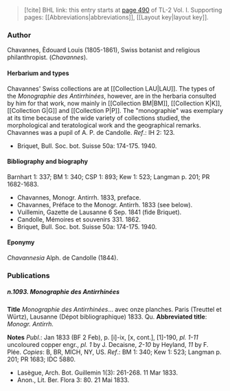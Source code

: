 > [!cite] BHL link: this entry starts at [page 490](https://www.biodiversitylibrary.org/item/103414#page/538/mode/1up) of TL-2 Vol. I.
> Supporting pages: [[Abbreviations|abbreviations]], [[Layout key|layout key]].

### Author

Chavannes, Èdouard Louis (1805-1861), Swiss botanist and religious philanthropist. (*Chavannes*).

#### Herbarium and types

Chavannes' Swiss collections are at [[Collection LAU|LAU]]. The types of the *Monographie des Antirrhinées*, however, are in the herbaria consulted by him for that work, now mainly in [[Collection BM|BM]], [[Collection K|K]], [[Collection G|G]] and [[Collection P|P]]. The "monographie" was exemplary at its time because of the wide variety of collections studied, the morphological and teratological work and the geographical remarks. Chavannes was a pupil of A. P. de Candolle.
*Ref*.: IH 2: 123.
- Briquet, Bull. Soc. bot. Suisse 50a: 174-175. 1940.

#### Bibliography and biography

Barnhart 1: 337; BM 1: 340; CSP 1: 893; Kew 1: 523; Langman p. 201; PR 1682-1683.
- Chavannes, Monogr. Antirrh. 1833, preface.
- Chavannes, Préface to the Monogr. Antirrh. 1833 (see below).
- Vuillemin, Gazette de Lausanne 6 Sep. 1841 (fide Briquet).
- Candolle, Mémoires et souvenirs 331. 1862.
- Briquet, Bull. Soc. bot. Suisse 50a: 174-175. 1940.

#### Eponymy

*Chavannesia* Alph. de Candolle (1844).

### Publications

##### n.1093. Monographie des Antirrhinées

**Title**
*Monographie des Antirrhinées*... avec onze planches. Paris (Treuttel et Würtz), Lausanne (Dépot bibliographique) 1833. Qu.
**Abbreviated title**: *Monogr. Antirrh.*

**Notes**
*Publ*.: Jan 1833 (BF 2 Feb), p. \[i\]-ix, \[x, cont.\], \[1\]-190, *pl. 1-11* uncoloured copper engr., *pl. 1* by J. Decaisne, *2-10* by Heyland, *11* by F. Plée. *Copies*: B, BR, MICH, NY, US.
*Ref*.: BM 1: 340; Kew 1: 523; Langman p. 201; PR 1683; IDC 5880.
- Lasègue, Arch. Bot. Guillemin 1(3): 261-268. 11 Mar 1833.
- Anon., Lit. Ber. Flora 3: 80. 21 Mai 1833.

